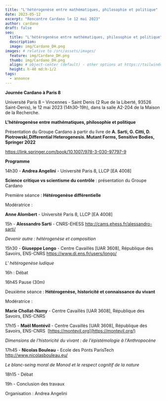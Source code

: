 ```yaml
---
title: "L'hétérogenèse entre mathématiques, philosophie et politique"
date: 2023-05-12
excerpt: "Rencontre Cardano le 12 mai 2023"
author: cardano
draft: false
seo:
  title: "L'hétérogenèse entre mathématiques, philosophie et politique"
  description:
  image: img/Cardano_DH.png
images: # relative to /src/assets/images/
  feature: img/Cardano_DH.png
  thumb: img/Cardano_DH.png
  align: # object-center (default) - other options at https://tailwindcss.com/docs/object-position
  height: h-48 md:h-1/2
tags:
  - annonce
---
```

**Journée Cardano à Paris 8**

Université Paris 8 – Vincennes - Saint Denis (2 Rue de la Liberté, 93526 Saint-Denis), le 12 mai 2023 (14h30-19h), dans la salle A2-204 de la Maison de la Recherche.

**L'hétérogenèse entre mathématiques, philosophie et politique**

Présentation du Groupe Cardano à partir du livre de **A. Sarti, G. Citti, D. Piotrowski,Differential Heterogenesis. Mutant Forms, Sensitive Bodies, Springer 2022**

<https://link.springer.com/book/10.1007/978-3-030-97797-9>

**Programme**

14h30 - **Andrea Angelini** - Université Paris 8, LLCP [EA 4008] 

**Science critique vs scientisme du contrôle** : présentation du Groupe Cardano

Première séance : **Hétérogenèse différentielle**

Modératrice : 

**Anne Alombert** - Université Paris 8, LLCP [EA 4008]

15h - **Alessandro Sarti** - CNRS-EHESS <http://cams.ehess.fr/alessandro-sarti/>

*Devenir autre : hétérogenèse et composition*

15h30 - **Giuseppe Longo** - Centre Cavaillès [UAR 3608], République des Savoirs, ENS-CNRS <https://www.di.ens.fr/users/longo/>

*L' hétérogenèse ludique*

16h  : Débat

16h45 Pause (30m)

Deuxième séance : **Hétérogenèse, historicité et connaissance du vivant**

Modératrice :

**Marie Chollat-Namy** - Centre Cavaillès [UAR 3608], République des Savoirs, ENS-CNRS

17h15 - **Maël Montévil** - Centre Cavaillès [UAR 3608], République des Savoirs, ENS-CNRS
 [https://montevil.org](https://montevil.org/)

*Dimensions de l'historicité du vivant : de l'épistémologie à l'Anthropocène*

17h45 - **Nicolas Bouleau** - Ecole des Ponts ParisTech <http://www.nicolasbouleau.eu/>

*Le blanc-seing moral de Monod et le respect cognitif de la nature*

18h15 - Débat

19h - Conclusion des travaux

Organisation : Andrea Angelini
